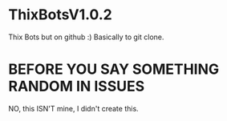 # ThixBotsV1.0.2
Thix Bots but on github :)
Basically to git clone.
# BEFORE YOU SAY SOMETHING RANDOM IN ISSUES
NO, this ISN'T mine, I didn't create this.

